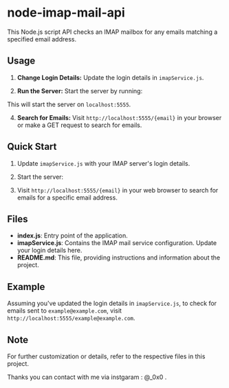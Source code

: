 # node-imap-mail-api

This Node.js script API checks an IMAP mailbox for any emails matching a specified email address.

## Usage

1. **Change Login Details:**
   Update the login details in `imapService.js`.

2. **Run the Server:**
   Start the server by running:
   
This will start the server on `localhost:5555`.

4. **Search for Emails:**
Visit `http://localhost:5555/{email}` in your browser or make a GET request to search for emails.

## Quick Start

1. Update `imapService.js` with your IMAP server's login details.

2. Start the server:


3. Visit `http://localhost:5555/{email}` in your web browser to search for emails for a specific email address.

## Files

- **index.js**: Entry point of the application.
- **imapService.js**: Contains the IMAP mail service configuration. Update your login details here.
- **README.md**: This file, providing instructions and information about the project.

## Example

Assuming you've updated the login details in `imapService.js`, to check for emails sent to `example@example.com`, visit `http://localhost:5555/example@example.com`.

## Note

For further customization or details, refer to the respective files in this project.

Thanks you can contact with me via instgaram : @_0x0 .
